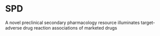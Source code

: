 # SPD
A novel preclinical secondary pharmacology resource illuminates target-adverse drug reaction associations of marketed drugs
